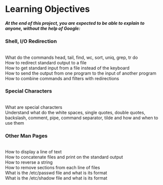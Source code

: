 <h1>Learning Objectives</h1>

<h5> At the end of this project, you are expected to be able to explain to anyone, without the help of Google:</h5>

<p> <h3> Shell, I/O Redirection</h3> 

<br> What do the commands head, tail, find, wc, sort, uniq, grep, tr do
<br> How to redirect standard output to a file
<br> How to get standard input from a file instead of the keyboard
<br> How to send the output from one program to the input of another program
<br> How to combine commands and filters with redirections

<h3> Special Characters </h3>

<br> What are special characters
<br> Understand what do the white spaces, single quotes, double quotes, backslash, comment, pipe, command separator, tilde and how and when to use them

<h3> Other Man Pages </h3>

<br> How to display a line of text
<br> How to concatenate files and print on the standard output
<br> How to reverse a string
<br> How to remove sections from each line of files
<br> What is the /etc/passwd file and what is its format
<br> What is the /etc/shadow file and what is its format
</p>